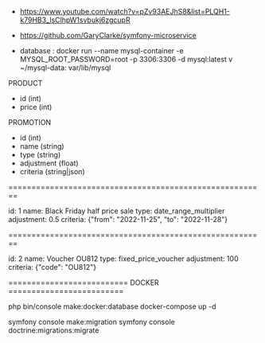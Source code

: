 - https://www.youtube.com/watch?v=pZv93AEJhS8&list=PLQH1-k79HB3_lsClhpW1svbukj6zgcupR
- https://github.com/GaryClarke/symfony-microservice

- database : docker run --name mysql-container -e MYSQL_ROOT_PASSWORD=root -p 3306:3306 -d mysql:latest v ~/mysql-data: var/lib/mysql


PRODUCT
- id (int)
- price (int)

PROMOTION
- id (int)
- name (string)
- type (string)
- adjustment (float)
- criteria (string|json)

========================================================

id: 1
name: Black Friday half price sale
type: date_range_multiplier
adjustment: 0.5
criteria: {"from": "2022-11-25", "to": "2022-11-28"}

========================================================

id: 2
name: Voucher OU812
type: fixed_price_voucher
adjustment: 100
criteria: {"code": "OU812"}

========================== DOCKER =========================

php bin/console make:docker:database
docker-compose up -d

symfony console make:migration
symfony console doctrine:migrations:migrate